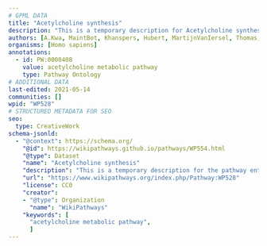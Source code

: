 ```yaml
---
# GPML DATA
title: "Acetylcholine synthesis"
description: "This is a temporary description for Acetylcholine synthesis"
authors: [A.Kwa, MaintBot, Khanspers, Hubert, MartijnVanIersel, Thomas, Egonw, Ariutta, Anwesha, Mkutmon, Eweitz]
organisms: [Homo sapiens]
annotations:
  - id: PW:0000408
    value: acetylcholine metabolic pathway
    type: Pathway Ontology
# ADDITIONAL DATA
last-edited: 2021-05-14
communities: []
wpid: "WP528"
# STRUCTURED METADATA FOR SEO
seo:
  type: CreativeWork
schema-jsonld:
  - "@context": https://schema.org/
    "@id": https://wikipathways.github.io/pathways/WP554.html
    "@type": Dataset
    "name": "Acetylcholine synthesis"
    "description": "This is a temporary description for the pathway entitled: Acetylcholine synthesis"
    "url": "https://www.wikipathways.org/index.php/Pathway:WP528"
    "license": CC0
    "creator":
    - "@type": Organization
      "name": "WikiPathways"
    "keywords": [
      "acetylcholine metabolic pathway",
      ]
---
```

